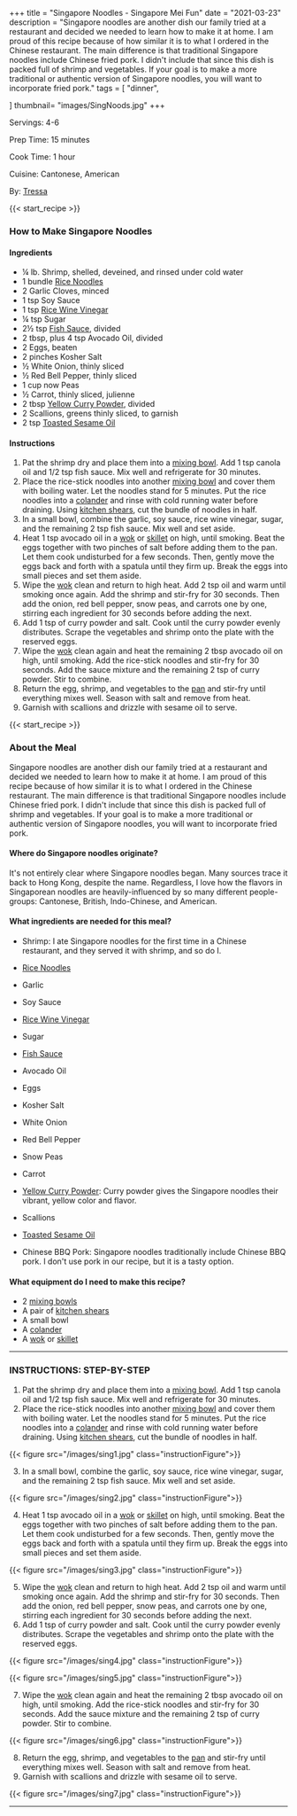 +++
title = "Singapore Noodles - Singapore Mei Fun"
date = "2021-03-23"
description = "Singapore noodles are another dish our family tried at a restaurant and decided we needed to learn how to make it at home. I am proud of this recipe because of how similar it is to what I ordered in the Chinese restaurant. The main difference is that traditional Singapore noodles include Chinese fried pork. I didn't include that since this dish is packed full of shrimp and vegetables. If your goal is to make a more traditional or authentic version of Singapore noodles, you will want to incorporate fried pork."
tags = [
    "dinner",
    
]
thumbnail= "images/SingNoods.jpg"
+++

Servings: 4-6 <!--more-->

Prep Time: 15 minutes 

Cook Time: 1 hour 

Cuisine: Cantonese, American

By: [Tressa](https://www.jamilghar.com/about/)

{{< start_recipe >}}

### How to Make Singapore Noodles

#### Ingredients 

* ¼ lb. Shrimp, shelled, deveined, and rinsed under cold water
* 1 bundle [Rice Noodles](https://amzn.to/3dWFNsr)
* 2 Garlic Cloves, minced
* 1 tsp Soy Sauce
* 1 tsp [Rice Wine Vinegar](https://amzn.to/3feHUZc)
* ¼ tsp Sugar
* 2½ tsp [Fish Sauce](https://amzn.to/3jMYZdj), divided
* 2 tbsp, plus 4 tsp Avocado Oil, divided
* 2 Eggs, beaten
* 2 pinches Kosher Salt
* ½ White Onion, thinly sliced
* ½ Red Bell Pepper, thinly sliced
* 1 cup now Peas
* ½ Carrot, thinly sliced, julienne 
* 2 tbsp [Yellow Curry Powder](https://amzn.to/3rTXdcZ), divided
* 2 Scallions, greens thinly sliced, to garnish
* 2 tsp [Toasted Sesame Oil](https://amzn.to/2OXcBaE)

#### Instructions 

1. Pat the shrimp dry and place them into a [mixing bowl](https://amzn.to/3oblMmW). Add 1 tsp canola oil and 1/2 tsp fish sauce. Mix well and refrigerate for 30 minutes. 
2. Place the rice-stick noodles into another [mixing bowl](https://amzn.to/3oblMmW) and cover them with boiling water. Let the noodles stand for 5 minutes. Put the rice noodles into a [colander](https://amzn.to/3rnJiio) and rinse with cold running water before draining. Using [kitchen shears](https://amzn.to/3I4oySV), cut the bundle of noodles in half.
3. In a small bowl, combine the garlic, soy sauce, rice wine vinegar, sugar, and the remaining 2 tsp fish sauce. Mix well and set aside.
4. Heat 1 tsp avocado oil in a [wok](https://amzn.to/3d8Eoxk) or [skillet](https://amzn.to/31gXpuS) on high, until smoking. Beat the eggs together with two pinches of salt before adding them to the pan. Let them cook undisturbed for a few seconds. Then, gently move the eggs back and forth with a spatula until they firm up. Break the eggs into small pieces and set them aside. 
5. Wipe the [wok](https://amzn.to/3d8Eoxk) clean and return to high heat. Add 2 tsp oil and warm until smoking once again. Add the shrimp and stir-fry for 30 seconds. Then add the onion, red bell pepper, snow peas, and carrots one by one, stirring each ingredient for 30 seconds before adding the next. 
6. Add 1 tsp of curry powder and salt. Cook until the curry powder evenly distributes. Scrape the vegetables and shrimp onto the plate with the reserved eggs. 
7. Wipe the [wok](https://amzn.to/3d8Eoxk) clean again and heat the remaining 2 tbsp avocado oil on high, until smoking. Add the rice-stick noodles and stir-fry for 30 seconds. Add the sauce mixture and the remaining 2 tsp of curry powder. Stir to combine. 
8. Return the egg, shrimp, and vegetables to the [pan](https://amzn.to/3d8Eoxk) and stir-fry until everything mixes well. Season with salt and remove from heat. 
9. Garnish with scallions and drizzle with sesame oil to serve. 

{{< start_recipe >}}

### About the Meal 

Singapore noodles are another dish our family tried at a restaurant and decided we needed to learn how to make it at home. I am proud of this recipe because of how similar it is to what I ordered in the Chinese restaurant. The main difference is that traditional Singapore noodles include Chinese fried pork. I didn't include that since this dish is packed full of shrimp and vegetables. If your goal is to make a more traditional or authentic version of Singapore noodles, you will want to incorporate fried pork. 

#### Where do Singapore noodles originate? 

It's not entirely clear where Singapore noodles began. Many sources trace it back to Hong Kong, despite the name. Regardless, I love how the flavors in Singaporean noodles are heavily-influenced by so many different people-groups: Cantonese, British, Indo-Chinese, and American. 

#### What ingredients are needed for this meal?

* Shrimp: I ate Singapore noodles for the first time in a Chinese restaurant, and they served it with shrimp, and so do I. 

* [Rice Noodles](https://amzn.to/3dWFNsr)

* Garlic 

* Soy Sauce

* [Rice Wine Vinegar](https://amzn.to/3feHUZc)

* Sugar

* [Fish Sauce](https://amzn.to/3jMYZdj)

* Avocado Oil

* Eggs

* Kosher Salt

* White Onion

* Red Bell Pepper

* Snow Peas

* Carrot

* [Yellow Curry Powder](https://amzn.to/3rTXdcZ): Curry powder gives the  Singapore noodles their vibrant, yellow color and flavor. 

* Scallions

* [Toasted Sesame Oil](https://amzn.to/2OXcBaE)

* Chinese BBQ Pork: Singapore noodles traditionally include Chinese BBQ pork. I don't use pork in our recipe, but it is a tasty option.  

#### What equipment do I need to make this recipe?

* 2 [mixing bowls](https://amzn.to/3oblMmW)
* A pair of [kitchen shears](https://amzn.to/3I4oySV)
* A small bowl 
* A [colander](https://amzn.to/3rnJiio)
* A [wok](https://amzn.to/3d8Eoxk) or [skillet](https://amzn.to/31gXpuS)

---- 

### INSTRUCTIONS: STEP-BY-STEP 

1. Pat the shrimp dry and place them into a [mixing bowl](https://amzn.to/3oblMmW). Add 1 tsp canola oil and 1/2 tsp fish sauce. Mix well and refrigerate for 30 minutes. 
2. Place the rice-stick noodles into another [mixing bowl](https://amzn.to/3oblMmW) and cover them with boiling water. Let the noodles stand for 5 minutes. Put the rice noodles into a [colander](https://amzn.to/3rnJiio) and rinse with cold running water before draining. Using [kitchen shears](https://amzn.to/3I4oySV), cut the bundle of noodles in half.

{{< figure src="/images/sing1.jpg" class="instructionFigure">}}

3. In a small bowl, combine the garlic, soy sauce, rice wine vinegar, sugar, and the remaining 2 tsp fish sauce. Mix well and set aside.

{{< figure src="/images/sing2.jpg" class="instructionFigure">}}

4. Heat 1 tsp avocado oil in a [wok](https://amzn.to/3d8Eoxk) or [skillet](https://amzn.to/31gXpuS) on high, until smoking. Beat the eggs together with two pinches of salt before adding them to the pan. Let them cook undisturbed for a few seconds. Then, gently move the eggs back and forth with a spatula until they firm up. Break the eggs into small pieces and set them aside. 

{{< figure src="/images/sing3.jpg" class="instructionFigure">}}

5. Wipe the [wok](https://amzn.to/3d8Eoxk) clean and return to high heat. Add 2 tsp oil and warm until smoking once again. Add the shrimp and stir-fry for 30 seconds. Then add the onion, red bell pepper, snow peas, and carrots one by one, stirring each ingredient for 30 seconds before adding the next. 
6. Add 1 tsp of curry powder and salt. Cook until the curry powder evenly distributes. Scrape the vegetables and shrimp onto the plate with the reserved eggs. 

{{< figure src="/images/sing4.jpg" class="instructionFigure">}}

{{< figure src="/images/sing5.jpg" class="instructionFigure">}}

7. Wipe the [wok](https://amzn.to/3d8Eoxk) clean again and heat the remaining 2 tbsp avocado oil on high, until smoking. Add the rice-stick noodles and stir-fry for 30 seconds. Add the sauce mixture and the remaining 2 tsp of curry powder. Stir to combine. 

{{< figure src="/images/sing6.jpg" class="instructionFigure">}}

8. Return the egg, shrimp, and vegetables to the [pan](https://amzn.to/3d8Eoxk) and stir-fry until everything mixes well. Season with salt and remove from heat. 
9. Garnish with scallions and drizzle with sesame oil to serve. 

{{< figure src="/images/sing7.jpg" class="instructionFigure">}}

----
